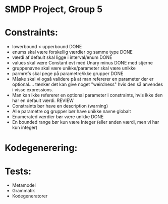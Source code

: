 # SMDP Project, Group 5

# Constraints:
* lowerbound < upperbound DONE
* enums skal være forskellig værdier og samme type DONE
* værdi af default skal ligge i interval/enum DONE
* values skal være Constant evt med Unary minus DONE med stjerne
* gruppenavne skal være unikke/parameter skal være unikke 
* parmrefs skal pege på parametre/ikke grupper DONE
* Måske skal vi også validere på at man refererer en parameter der er optional.... tænker det kan give noget "weirdness" hvis den så anvendes i visse expressions.
* Man kan ikke refererer en optional parameter i constraints, hvis ikke den har en default værdi. REVIEW
* Constraints bør have en description (warning)
* Alle parametre og grupper bør have unikke navne globalt
* Enumerated værdier bør være unikke DONE
* En bounded range bør kun være Integer (eller anden værdi, men vi har kun integer)

# Kodegenerering:


# Tests:
* Metamodel
* Grammatik
* Kodegeneratorer

